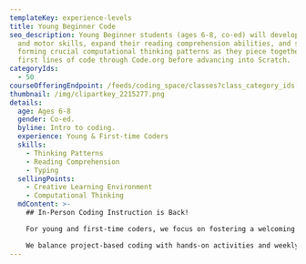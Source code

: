 ```yaml
---
templateKey: experience-levels
title: Young Beginner Code
seo_description: Young Beginner students (ages 6-8, co-ed) will develop typing
  and motor skills, expand their reading comprehension abilities, and start
  forming crucial computational thinking patterns as they piece together their
  first lines of code through Code.org before advancing into Scratch.
categoryIds:
  - 50
courseOfferingEndpoint: /feeds/coding_space/classes?class_category_ids[]=50
thumbnail: /img/clipartkey_2215277.png
details:
  age: Ages 6-8
  gender: Co-ed.
  byline: Intro to coding.
  experience: Young & First-time Coders
  skills:
    - Thinking Patterns
    - Reading Comprehension
    - Typing
  sellingPoints:
    - Creative Learning Environment
    - Computational Thinking
  mdContent: >-
    ## In-Person Coding Instruction is Back!

    For young and first-time coders, we focus on fostering a welcoming and creative learning environment where students become better oriented with how a computer works, develop advanced coordination, typing, and motor skills as they practice using the mouse and keyboard, build their reading comprehension by following along written instructions, and start forming crucial computational thinking patterns as they piece together their first lines of code. Students learn through specially curated activities in Code.org, a nonprofit organization dedicated to building computer science enrichment activities, and advance into building animations and games in Scratch, a block-based programming language developed by MIT.

    We balance project-based coding with hands-on activities and weekly challenges that help students learn on and off-screen. During each class, students get a break from their screens and discover opportunities to create and explore all around them with activities such as: engineering challenges, science experiments, short story writing, and more.
---
```

